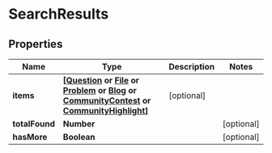 # SearchResults

## Properties
Name | Type | Description | Notes
------------ | ------------- | ------------- | -------------
**items** | **[[**Question**](Question.md) or [**File**](File.md) or [**Problem**](Problem.md) or [**Blog**](Blog.md) or [**CommunityContest**](CommunityContest.md) or [**CommunityHighlight**](CommunityHighlight.md)]** | [optional] 
**totalFound** | **Number** |  | [optional] 
**hasMore** | **Boolean** |  | [optional] 
